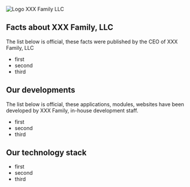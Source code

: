 ![Logo XXX Family LLC](http://a0766192.xsph.ru/public/template.png) 


## Facts about XXX Family, LLC

The list below is official, these facts were published by the CEO of XXX Family, LLC

* first
* second
* third

## Our developments

The list below is official, these applications, modules, websites have been developed by XXX Family, in-house development staff.

* first
* second
* third

## Our technology stack

* first
* second
* third
